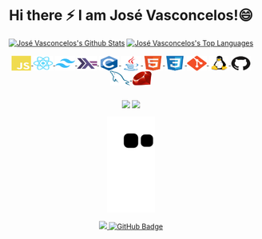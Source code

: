 <h1 align="center">Hi there ⚡ I am José Vasconcelos!😄</h1>
<div align="center">
   <a href="https://github.com/josevasconcelos2002/github-readme-stats"><img height="165em" alt="José Vasconcelos's Github Stats" src="https://github-readme-stats.vercel.app/api?username=josevasconcelos2002&show_icons=true&count_private=true&theme=react&hide_border=true&bg_color=0D1117" /></a>
  <a href="https://github.com/josevasconcelos2002/github-readme-stats"><img height="165em" alt="José Vasconcelos's Top Languages" src="https://github-readme-stats.vercel.app/api/top-langs/?username=josevasconcelos2002&langs_count=8&count_private=true&layout=compact&theme=react&hide_border=true&bg_color=0D1117"/>
</div>
<div align="center" style="display: inline_block"><br>
  <img align="center" alt="Jose-Js" height="30" width="40" src="https://raw.githubusercontent.com/devicons/devicon/master/icons/javascript/javascript-plain.svg">
  <img align="center" alt="Jose-Docker" height="30" width="40" src="https://raw.githubusercontent.com/devicons/devicon/master/icons/react/react-original.svg">
  <img align="center" alt="Jose-Docker" height="30" width="40" src="https://raw.githubusercontent.com/devicons/devicon/master/icons/tailwindcss/tailwindcss-original.svg">
  <img align="center" alt="Jose-Haskell" height="30" width="40" src="https://raw.githubusercontent.com/devicons/devicon/master/icons/haskell/haskell-original.svg">
  <img align="center" alt="Jose-C" height="30" width="40" src="https://raw.githubusercontent.com/devicons/devicon/master/icons/c/c-original.svg">
  <img align="center" alt="Jose-Java" height="30" width="40" src="https://raw.githubusercontent.com/devicons/devicon/master/icons/java/java-original.svg">
  <img align="center" alt="Jose-HTML" height="30" width="40" src="https://raw.githubusercontent.com/devicons/devicon/master/icons/html5/html5-original.svg">
  <img align="center" alt="Jose-CSS" height="30" width="40" src="https://raw.githubusercontent.com/devicons/devicon/master/icons/css3/css3-original.svg">
   <img align="center" alt="Jose-Git" height="30" width="40" src="https://raw.githubusercontent.com/devicons/devicon/master/icons/git/git-original.svg">
   <img align="center" alt="Jose-Linux" height="30" width="40" src="https://raw.githubusercontent.com/devicons/devicon/master/icons/linux/linux-original.svg">
   <img align="center" alt="Jose-Github" height="30" width="40" src="https://raw.githubusercontent.com/devicons/devicon/master/icons/github/github-original.svg">
   <img align="center" alt="Jose-MySQL" height="30" width="40" src="https://raw.githubusercontent.com/devicons/devicon/master/icons/mysql/mysql-original.svg">
   <img align="center" alt="Jose-MySQL" height="30" width="40" src="https://raw.githubusercontent.com/devicons/devicon/master/icons/ruby/ruby-original.svg">
</div>
  
  ##
 
<div align="center"> 
  <a href = "mailto:zevasconcelos6@gmail.com"><img src="https://img.shields.io/badge/-Gmail-%23333?style=for-the-badge&logo=gmail&logoColor=red" target="_blank"></a>
  <a href="https://www.linkedin.com/in/jos%C3%A9-vasconcelos-9a1514229/" target="_blank"><img src="https://img.shields.io/badge/-LinkedIn-%230077B5?style=for-the-badge&logo=linkedin&logoColor=white" target="_blank"></a> 
  
  ![Snake animation](https://github.com/josevasconcelos2002/josevasconcelos2002/blob/output/github-contribution-grid-snake.svg)
 
</div>

<div align="center">
	<a href="https://github.com/Meghna-DAS/github-profile-views-counter">
		<img src="https://komarev.com/ghpvc/?username=josevasconcelos2002">
	</a>
	<a href="https://github.com/josevasconcelos2002?tab=followers"><img src="https://img.shields.io/github/followers/josevasconcelos2002?label=Followers&style=social" 			alt="GitHub Badge"></a>
</div> 
